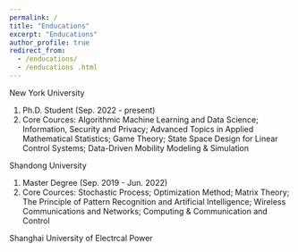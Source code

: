 ```yaml
---
permalink: /
title: "Enducations"
excerpt: "Enducations"
author_profile: true
redirect_from: 
  - /enducations/
  - /enducations .html
---
```


New York University
1. Ph.D. Student (Sep. 2022 - present)
2. Core Cources: Algorithmic Machine Learning and Data Science; Information, Security and Privacy; Advanced Topics in Applied Mathematical Statistics; Game Theory; State Space Design for Linear Control Systems; Data-Driven Mobility Modeling & Simulation

Shandong University
1. Master Degree (Sep. 2019 - Jun. 2022)
2. Core Cources: Stochastic Process; Optimization Method; Matrix Theory; The Principle of Pattern Recognition and Artificial Intelligence; Wireless Communications and Networks; Computing & Communication and Control


Shanghai University of Electrcal Power




